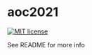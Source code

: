 # aoc2021

[![MIT license](https://img.shields.io/badge/license-MIT-blue.svg)](LICENSE)

See README for more info
